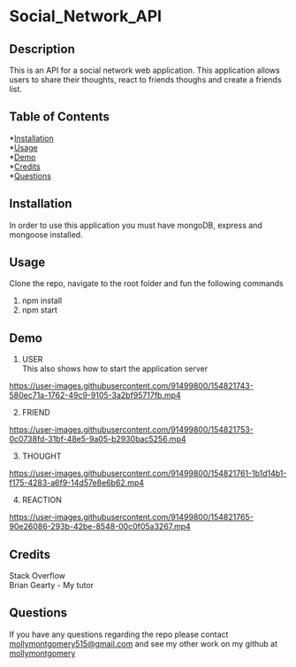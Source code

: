 # Social_Network_API

  ## Description
  This is an API for a social network web application. This application allows users to share their thoughts, react to friends thoughs and create a friends list.


  ## Table of Contents
  
  *[Installation](#installation)<br>
  *[Usage](#usage)<br>
  *[Demo](#demo)<br>
  *[Credits](#credits)<br>
  *[Questions](#questions)


  ## Installation
  In order to use this application you must have mongoDB, express and mongoose installed.
  
  ## Usage
  Clone the repo, navigate to the root folder and fun the following commands

  1. npm install
  2. npm start 

  ## Demo
  1. USER <br>
  This also shows how to start the application server

https://user-images.githubusercontent.com/91499800/154821743-580ec71a-1762-49c9-9105-3a2bf95717fb.mp4


  2. FRIEND
  

https://user-images.githubusercontent.com/91499800/154821753-0c0738fd-31bf-48e5-9a05-b2930bac5256.mp4


  3. THOUGHT


https://user-images.githubusercontent.com/91499800/154821761-1b1d14b1-f175-4283-a6f9-14d57e8e6b62.mp4



  4. REACTION
  

https://user-images.githubusercontent.com/91499800/154821765-90e26086-293b-42be-8548-00c0f05a3267.mp4


  ## Credits
  Stack Overflow <br> 
  Brian Gearty - My tutor

  ## Questions
  If you have any questions regarding the repo please contact mollymontgomery515@gmail.com and see my other work on my github at [mollymontgomery](https://www.github.com/mollymontgomery) 
